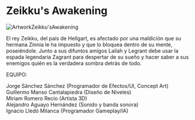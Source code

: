 # Zeikku's Awakening

![ArtworkZeikku'sAwakening](https://user-images.githubusercontent.com/47304153/151876853-208043f5-c5c6-441f-a743-aef0adc76f32.png)

El rey Zeikku, del país de Hellgart, es afectado por una maldición que su hermana Zinnia le ha impuesto y que lo bloquea dentro de su mente, poseiéndole. Junto a sus difuntos amigos Lailah y Legrant debe usar la espada legendaria Zagrant para despertar de su sueño y hacer saber a sus enemigos quién es la verdadera sombra detrás de todo.

EQUIPO:

Jorge Sánchez Sánchez (Programador de Efectos/UI, Concept Art)<br>
Guillermo Manso Cantalapiedra (Diseño de Niveles)<br>
Miriam Romero Recio (Artista 3D)<br>
Alejandro Aguayo Hernández (Sonido y banda sonora)<br>
Ignacio Lledó Milanca (Programador Gameplay/IA)<br>

